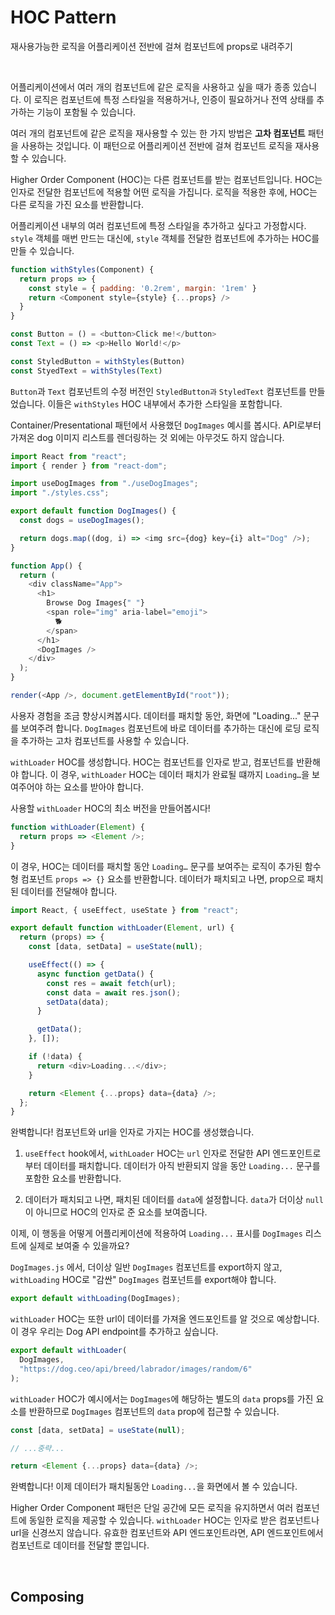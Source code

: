 # HOC Pattern
재사용가능한 로직을 어플리케이션 전반에 걸쳐 컴포넌트에 props로 내려주기

<br />

어플리케이션에서 여러 개의 컴포넌트에 같은 로직을 사용하고 싶을 때가 종종 있습니다. 이 로직은 컴포넌트에 특정 스타일을 적용하거나, 인증이 필요하거나 전역 상태를 추가하는 기능이 포함될 수 있습니다.

여러 개의 컴포넌트에 같은 로직을 재사용할 수 있는 한 가지 방법은 **고차 컴포넌트** 패턴을 사용하는 것입니다. 이 패턴으로 어플리케이션 전반에 걸쳐 컴포넌트 로직을 재사용할 수 있습니다.

Higher Order Component (HOC)는 다른 컴포넌트를 받는 컴포넌트입니다. HOC는 인자로 전달한 컴포넌트에 적용할 어떤 로직을 가집니다. 로직을 적용한 후에, HOC는 다른 로직을 가진 요소를 반환합니다.

어플리케이션 내부의 여러 컴포넌트에 특정 스타일을 추가하고 싶다고 가정합시다. `style` 객체를 매번 만드는 대신에, `style` 객체를 전달한 컴포넌트에 추가하는 HOC를 만들 수 있습니다.

```js
function withStyles(Component) {
  return props => {
    const style = { padding: '0.2rem', margin: '1rem' }
    return <Component style={style} {...props} />
  }
}

const Button = () = <button>Click me!</button>
const Text = () => <p>Hello World!</p>

const StyledButton = withStyles(Button)
const StyedText = withStyles(Text)
```

`Button`과 `Text` 컴포넌트의 수정 버전인 `StyledButton과` `StyledText` 컴포넌트를 만들었습니다. 이들은 `withStyles` HOC 내부에서 추가한 스타일을 포함합니다.

Container/Presentational 패턴에서 사용했던 `DogImages` 예시를 봅시다. API로부터 가져온 dog 이미지 리스트를 렌더링하는 것 외에는 아무것도 하지 않습니다.

```js
import React from "react";
import { render } from "react-dom";

import useDogImages from "./useDogImages";
import "./styles.css";

export default function DogImages() {
  const dogs = useDogImages();

  return dogs.map((dog, i) => <img src={dog} key={i} alt="Dog" />);
}

function App() {
  return (
    <div className="App">
      <h1>
        Browse Dog Images{" "}
        <span role="img" aria-label="emoji">
          🐕
        </span>
      </h1>
      <DogImages />
    </div>
  );
}

render(<App />, document.getElementById("root"));
```

사용자 경험을 조금 향상시켜봅시다. 데이터를 패치할 동안, 화면에 "Loading..." 문구를 보여주려 합니다. `DogImages` 컴포넌트에 바로 데이터를 추가하는 대신에 로딩 로직을 추가하는 고차 컴포넌트를 사용할 수 있습니다.

`withLoader` HOC를 생성합니다. HOC는 컴포넌트를 인자로 받고, 컴포넌트를 반환해야 합니다. 이 경우, `withLoader` HOC는 데이터 패치가 완료될 떄까지 `Loading…`을 보여주어야 하는 요소를 받아야 합니다.

사용할 `withLoader` HOC의 최소 버전을 만들어봅시다!

```js
function withLoader(Element) {
  return props => <Element />;
}
```
이 경우, HOC는 데이터를 패치할 동안 `Loading…` 문구를 보여주는 로직이 추가된 함수형 컴포넌트 `props => {}` 요소를 반환합니다. 데이터가 패치되고 나면, prop으로 패치된 데이터를 전달해야 합니다.

```js
import React, { useEffect, useState } from "react";

export default function withLoader(Element, url) {
  return (props) => {
    const [data, setData] = useState(null);

    useEffect(() => {
      async function getData() {
        const res = await fetch(url);
        const data = await res.json();
        setData(data);
      }

      getData();
    }, []);

    if (!data) {
      return <div>Loading...</div>;
    }

    return <Element {...props} data={data} />;
  };
}
```

완벽합니다! 컴포넌트와 url을 인자로 가지는 HOC를 생성했습니다.

1. `useEffect` hook에서, `withLoader` HOC는 `url` 인자로 전달한 API 엔드포인트로부터 데이터를 패치합니다. 데이터가 아직 반환되지 않을 동안 `Loading...` 문구를 포함한 요소를 반환합니다.

2. 데이터가 패치되고 나면, 패치된 데이터를 `data`에 설정합니다. `data`가 더이상 `null`이 아니므로 HOC의 인자로 준 요소를 보여줍니다.

이제, 이 행동을 어떻게 어플리케이션에 적용하여 `Loading...` 표시를 `DogImages` 리스트에 실제로 보여줄 수 있을까요?

`DogImages.js` 에서, 더이상 일반 `DogImages` 컴포넌트를 export하지 않고, `withLoading` HOC로 "감싼" `DogImages` 컴포넌트를 export해야 합니다.

```js
export default withLoading(DogImages);
```

`withLoader` HOC는 또한 url이 데이터를 가져올 엔드포인트를 알 것으로 예상합니다. 이 경우 우리는 Dog API endpoint를 추가하고 싶습니다.

```js
export default withLoader(
  DogImages,
  "https://dog.ceo/api/breed/labrador/images/random/6"
);
```

`withLoader` HOC가 예시에서는 `DogImages`에 해당하는 별도의 `data` props를 가진 요소를 반환하므로 `DogImages` 컴포넌트의 `data` prop에 접근할 수 있습니다.

```js
const [data, setData] = useState(null);

// ...중략...

return <Element {...props} data={data} />;
```

완벽합니다! 이제 데이터가 패치될동안 `Loading...`을 화면에서 볼 수 있습니다.

Higher Order Component 패턴은 단일 공간에 모든 로직을 유지하면서 여러 컴포넌트에 동일한 로직을 제공할 수 있습니다. `withLoader` HOC는 인자로 받은 컴포넌트나 url을 신경쓰지 않습니다. 유효한 컴포넌트와 API 엔드포인트라면, API 엔드포인트에서 컴포넌트로 데이터를 전달할 뿐입니다.

<br />

## Composing

